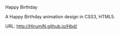 Happy Birthday

A Happy Birthday animation design in CSS3, HTML5.

URL: http://HirumiN.github.io/Hbd/
